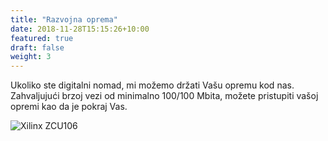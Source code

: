 ```yaml
---
title: "Razvojna oprema"
date: 2018-11-28T15:15:26+10:00
featured: true
draft: false
weight: 3
---
```


Ukoliko ste digitalni nomad, mi možemo držati Vašu opremu kod nas. Zahvaljujući brzoj vezi od minimalno 100/100 Mbita, možete pristupiti vašoj opremi kao da je pokraj Vas.

![Xilinx ZCU106](/web/images/zcu106-evaluation-board.jpg)
